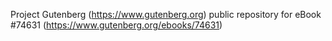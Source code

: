 Project Gutenberg (https://www.gutenberg.org) public repository for
eBook #74631 (https://www.gutenberg.org/ebooks/74631)
